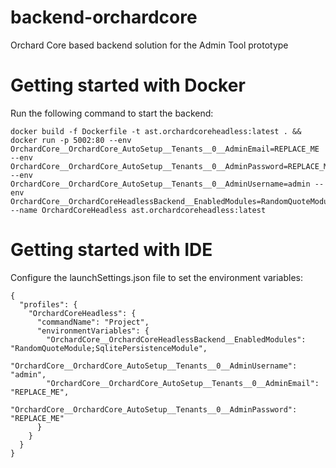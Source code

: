 # backend-orchardcore
Orchard Core based backend solution for the Admin Tool prototype

# Getting started with Docker
Run the following command to start the backend:
```
docker build -f Dockerfile -t ast.orchardcoreheadless:latest . && docker run -p 5002:80 --env OrchardCore__OrchardCore_AutoSetup__Tenants__0__AdminEmail=REPLACE_ME --env OrchardCore__OrchardCore_AutoSetup__Tenants__0__AdminPassword=REPLACE_ME --env OrchardCore__OrchardCore_AutoSetup__Tenants__0__AdminUsername=admin --env OrchardCore__OrchardCoreHeadlessBackend__EnabledModules=RandomQuoteModule;SqlitePersistenceModule --name OrchardCoreHeadless ast.orchardcoreheadless:latest 
```

# Getting started with IDE
Configure the launchSettings.json file to set the environment variables:
```
{
  "profiles": {
    "OrchardCoreHeadless": {
      "commandName": "Project",
      "environmentVariables": {
        "OrchardCore__OrchardCoreHeadlessBackend__EnabledModules": "RandomQuoteModule;SqlitePersistenceModule",
        "OrchardCore__OrchardCore_AutoSetup__Tenants__0__AdminUsername": "admin",
        "OrchardCore__OrchardCore_AutoSetup__Tenants__0__AdminEmail": "REPLACE_ME",
        "OrchardCore__OrchardCore_AutoSetup__Tenants__0__AdminPassword": "REPLACE_ME"
      }
    }
  }
}
```